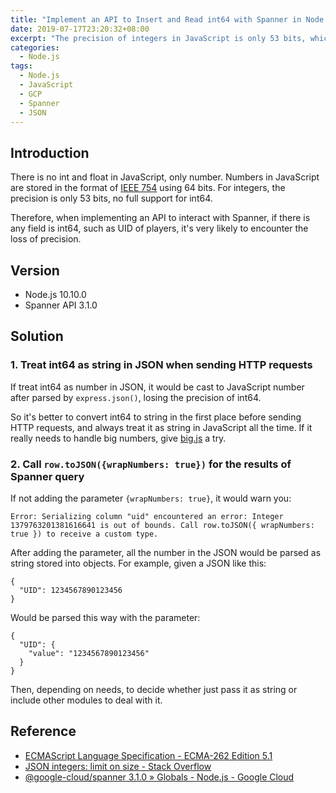 ```yaml
---
title: "Implement an API to Insert and Read int64 with Spanner in Node.js"
date: 2019-07-17T23:20:32+08:00
excerpt: "The precision of integers in JavaScript is only 53 bits, which can't support int64; therefore, when implementing an API to interact with Spanner, if there is any field is int64, such as UID of players, it's very likely to encounter the loss of precision."
categories:
  - Node.js
tags:
  - Node.js
  - JavaScript
  - GCP
  - Spanner
  - JSON
---
```


## Introduction

There is no int and float in JavaScript, only number. Numbers in JavaScript are stored in the format of [IEEE 754](https://www.ecma-international.org/ecma-262/5.1/#sec-8.5) using 64 bits. For integers, the precision is only 53 bits, no full support for int64.

Therefore, when implementing an API to interact with Spanner, if there is any field is int64, such as UID of players, it's very likely to encounter the loss of precision.

## Version

- Node.js 10.10.0
- Spanner API 3.1.0

## Solution

### 1. Treat int64 as string in JSON when sending HTTP requests

If treat int64 as number in JSON, it would be cast to JavaScript number after parsed by `express.json()`, losing the precision of int64.

So it's better to convert int64 to string in the first place before sending HTTP requests, and always treat it as string in JavaScript all the time. If it really needs to handle big numbers, give [big.js](https://github.com/MikeMcl/big.js/) a try.

### 2. Call `row.toJSON({wrapNumbers: true})` for the results of Spanner query

If not adding the parameter `{wrapNumbers: true}`, it would warn you:

```
Error: Serializing column "uid" encountered an error: Integer 1379763201381616641 is out of bounds. Call row.toJSON({ wrapNumbers: true }) to receive a custom type.
```

After adding the parameter, all the number in the JSON would be parsed as string stored into objects. For example, given a JSON like this:

```
{
  "UID": 1234567890123456
}
```

Would be parsed this way with the parameter:

```
{
  "UID": {
    "value": "1234567890123456"
  } 
}
```

Then, depending on needs, to decide whether just pass it as string or include other modules to deal with it.

## Reference

- [ECMAScript Language Specification - ECMA-262 Edition 5.1](https://www.ecma-international.org/ecma-262/5.1/#sec-8.5)
- [JSON integers: limit on size - Stack Overflow](https://stackoverflow.com/questions/13502398/json-integers-limit-on-size)
- [@google-cloud/spanner 3.1.0 » Globals - Node.js - Google Cloud](https://cloud.google.com/nodejs/docs/reference/spanner/3.1.x/global#TransactionReadResponse)